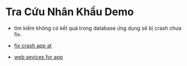 # Tra Cứu Nhân Khẩu Demo

+ tìm kiếm không có kết quả trong database ứng dụng sẽ bị crash chưa fix.
+ [fix crash app at](https://github.com/trantronghien/TraCuuNhanKhau/blob/master/app/src/main/java/com/it/hientran/tracuunhankhau/util/NguoiDanUtil.java#L198)

+ [web sevices for app](https://github.com/trantronghien/TraCuuNhanKhau/raw/master/web-services.rar)
